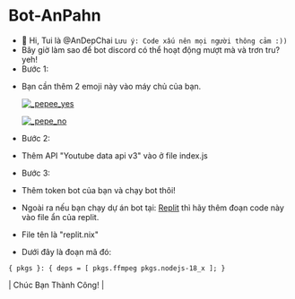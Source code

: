 # Bot-AnPahn
- 👋 Hi, Tui là @AnDepChai
`Lưu ý: Code xấu nên mọi người thông cảm :))`
- Bây giờ làm sao để bot discord có thể hoạt động mượt mà và trơn tru?
yeh!
- Bước 1:
* Bạn cần thêm 2 emoji này vào máy chủ của bạn.

  [![_pepee_yes](https://cdn3.emoji.gg/emojis/3389-pepeeyes.png)](https://emoji.gg/emoji/3389-pepeeyes)

  [![_pepe_no](https://cdn3.emoji.gg/emojis/2439-pepe-no.png)](https://emoji.gg/emoji/2439-pepe-no)

- Bước 2:
* Thêm API "Youtube data api v3" vào ở file index.js

- Bước 3:
* Thêm token bot của bạn và chạy bot thôi!

* Ngoài ra nếu bạn chạy dự án bot tại: [Replit](replit.com) thì hãy thêm đoạn code này vào file ẩn của replit.
* File tên là "replit.nix"
* Dưới đây là đoạn mã đó: 

`{ pkgs }: {
  deps = [
    pkgs.ffmpeg
    pkgs.nodejs-18_x
  ];
}`

| Chúc Bạn Thành Công! |
